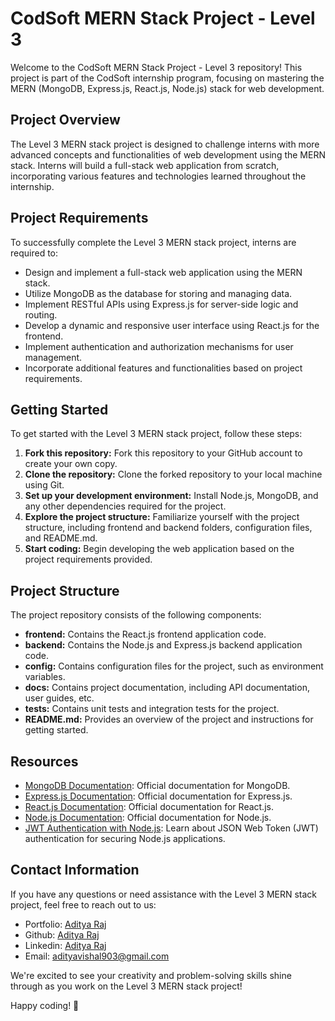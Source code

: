 # CodSoft MERN Stack Project - Level 3

Welcome to the CodSoft MERN Stack Project - Level 3 repository! This project is part of the CodSoft internship program, focusing on mastering the MERN (MongoDB, Express.js, React.js, Node.js) stack for web development.

## Project Overview

The Level 3 MERN stack project is designed to challenge interns with more advanced concepts and functionalities of web development using the MERN stack. Interns will build a full-stack web application from scratch, incorporating various features and technologies learned throughout the internship.

## Project Requirements

To successfully complete the Level 3 MERN stack project, interns are required to:

- Design and implement a full-stack web application using the MERN stack.
- Utilize MongoDB as the database for storing and managing data.
- Implement RESTful APIs using Express.js for server-side logic and routing.
- Develop a dynamic and responsive user interface using React.js for the frontend.
- Implement authentication and authorization mechanisms for user management.
- Incorporate additional features and functionalities based on project requirements.

## Getting Started

To get started with the Level 3 MERN stack project, follow these steps:

1. **Fork this repository:** Fork this repository to your GitHub account to create your own copy.
2. **Clone the repository:** Clone the forked repository to your local machine using Git.
3. **Set up your development environment:** Install Node.js, MongoDB, and any other dependencies required for the project.
4. **Explore the project structure:** Familiarize yourself with the project structure, including frontend and backend folders, configuration files, and README.md.
5. **Start coding:** Begin developing the web application based on the project requirements provided.

## Project Structure

The project repository consists of the following components:

- **frontend:** Contains the React.js frontend application code.
- **backend:** Contains the Node.js and Express.js backend application code.
- **config:** Contains configuration files for the project, such as environment variables.
- **docs:** Contains project documentation, including API documentation, user guides, etc.
- **tests:** Contains unit tests and integration tests for the project.
- **README.md:** Provides an overview of the project and instructions for getting started.

## Resources

- [MongoDB Documentation](https://docs.mongodb.com/): Official documentation for MongoDB.
- [Express.js Documentation](https://expressjs.com/): Official documentation for Express.js.
- [React.js Documentation](https://reactjs.org/): Official documentation for React.js.
- [Node.js Documentation](https://nodejs.org/en/docs/): Official documentation for Node.js.
- [JWT Authentication with Node.js](https://jwt.io/introduction/): Learn about JSON Web Token (JWT) authentication for securing Node.js applications.

## Contact Information

If you have any questions or need assistance with the Level 3 MERN stack project, feel free to reach out to us:
- Portfolio: [Aditya Raj](https://adityaraj-portfolio.vercel.app/)
- Github: [Aditya Raj](https://github.com/RajAditya01)
- Linkedin: [Aditya Raj](https://www.linkedin.com/in/aditya-raj-aa923721a/)
- Email: [adityavishal903@gmail.com](mailto:adityavishal903@gmail.com)

We're excited to see your creativity and problem-solving skills shine through as you work on the Level 3 MERN stack project!

Happy coding! 🚀
